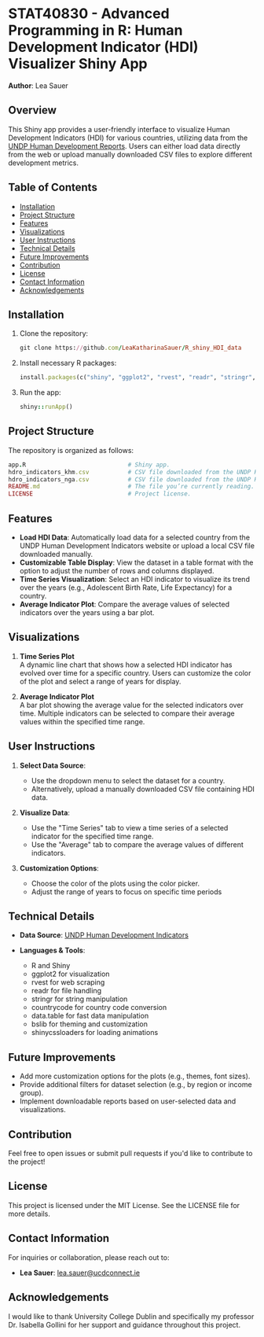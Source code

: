 # STAT40830 - Advanced Programming in R: Human Development Indicator (HDI) Visualizer Shiny App
**Author**: Lea Sauer

## Overview

This Shiny app provides a user-friendly interface to visualize Human Development Indicators (HDI) for various countries, utilizing data from the [UNDP Human Development Reports](https://data.humdata.org/dataset/?organization=undp-human-development-reports-office&q=Human+Development+Indicators). Users can either load data directly from the web or upload manually downloaded CSV files to explore different development metrics.

## Table of Contents

- [Installation](#installation)
- [Project Structure](#project-structure)
- [Features](#features)
- [Visualizations](#visualizations)
- [User Instructions](#user-instructions)
- [Technical Details](#technical-details)
- [Future Improvements](#future-improvements)
- [Contribution](#contribution)
- [License](#license)
- [Contact Information](#contact-information)
- [Acknowledgements](#acknowledgements)

## Installation

1. Clone the repository:
   ```ruby
   git clone https://github.com/LeaKatharinaSauer/R_shiny_HDI_data
   ```
2. Install necessary R packages:   
   ```ruby
   install.packages(c("shiny", "ggplot2", "rvest", "readr", "stringr", "countrycode", "data.table", "bslib", "shinycssloaders"))
   ```
3. Run the app:
    ```ruby
   shiny::runApp()
   ```

## Project Structure

The repository is organized as follows:

```ruby
app.R                             # Shiny app.
hdro_indicators_khm.csv           # CSV file downloaded from the UNDP Human Development Reports for Cambodia to use as input in app.
hdro_indicators_nga.csv           # CSV file downloaded from the UNDP Human Development Reports for Nigeria to use as input in app.
README.md                         # The file you’re currently reading.
LICENSE                           # Project license.
```

## Features

- **Load HDI Data**: Automatically load data for a selected country from the UNDP Human Development Indicators website or upload a local CSV file downloaded manually.
- **Customizable Table Display**: View the dataset in a table format with the option to adjust the number of rows and columns displayed.
- **Time Series Visualization**: Select an HDI indicator to visualize its trend over the years (e.g., Adolescent Birth Rate, Life Expectancy) for a country.
- **Average Indicator Plot**: Compare the average values of selected indicators over the years using a bar plot.

## Visualizations

1. **Time Series Plot**  
   A dynamic line chart that shows how a selected HDI indicator has evolved over time for a specific country. Users can customize the color of the plot and select a range of years for display.

2. **Average Indicator Plot**  
   A bar plot showing the average value for the selected indicators over time. Multiple indicators can be selected to compare their average values within the specified time range.

## User Instructions

1. **Select Data Source**:  
   - Use the dropdown menu to select the dataset for a country.
   - Alternatively, upload a manually downloaded CSV file containing HDI data.
   
2. **Visualize Data**:  
   - Use the "Time Series" tab to view a time series of a selected indicator for the specified time range.
   - Use the "Average" tab to compare the average values of different indicators.

3. **Customization Options**:  
   - Choose the color of the plots using the color picker.
   - Adjust the range of years to focus on specific time periods

## Technical Details

- **Data Source**: [UNDP Human Development Indicators](https://data.humdata.org/dataset/?organization=undp-human-development-reports-office&q=Human+Development+Indicators)
- **Languages & Tools**:
  
  - R and Shiny
  - ggplot2 for visualization
  - rvest for web scraping
  - readr for file handling
  - stringr for string manipulation
  - countrycode for country code conversion
  - data.table for fast data manipulation
  - bslib for theming and customization
  - shinycssloaders for loading animations

## Future Improvements

- Add more customization options for the plots (e.g., themes, font sizes).
- Provide additional filters for dataset selection (e.g., by region or income group).
- Implement downloadable reports based on user-selected data and visualizations.

## Contribution

Feel free to open issues or submit pull requests if you'd like to contribute to the project!

## License

This project is licensed under the MIT License. See the LICENSE file for more details.

## Contact Information

For inquiries or collaboration, please reach out to:

- **Lea Sauer**: lea.sauer@ucdconnect.ie


## Acknowledgements

I would like to thank University College Dublin and specifically my professor Dr. Isabella Gollini for her support and guidance throughout this project.
